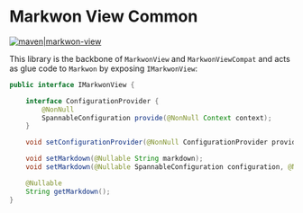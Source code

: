 # Markwon View Common

[![maven|markwon-view](https://img.shields.io/maven-central/v/ru.noties/markwon-view.svg?label=maven%7Cmarkwon-view)](http://search.maven.org/#search|ga|1|g%3A%22ru.noties%22%20AND%20a%3A%markwon-view%22)

This library is the backbone of `MarkwonView` and `MarkwonViewCompat` and acts as glue code to `Markwon` by exposing `IMarkwonView`:
```java
public interface IMarkwonView {

    interface ConfigurationProvider {
        @NonNull
        SpannableConfiguration provide(@NonNull Context context);
    }

    void setConfigurationProvider(@NonNull ConfigurationProvider provider);

    void setMarkdown(@Nullable String markdown);
    void setMarkdown(@Nullable SpannableConfiguration configuration, @Nullable String markdown);

    @Nullable
    String getMarkdown();
}
```